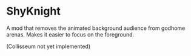 # ShyKnight

A mod that removes the animated background audience from godhome arenas. Makes it easier to focus on the foreground.

(Collisseum not yet implemented)
